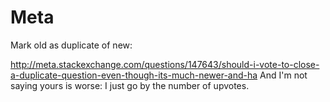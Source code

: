 # Meta

Mark old as duplicate of new:

<http://meta.stackexchange.com/questions/147643/should-i-vote-to-close-a-duplicate-question-even-though-its-much-newer-and-ha> And I'm not saying yours is worse: I just go by the number of upvotes.
